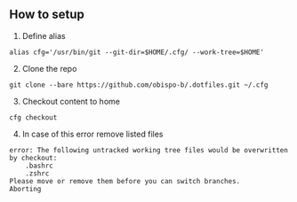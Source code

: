 ## How to setup

1. Define alias 
```shell
alias cfg='/usr/bin/git --git-dir=$HOME/.cfg/ --work-tree=$HOME'
```
2. Clone the repo
```shell
git clone --bare https://github.com/obispo-b/.dotfiles.git ~/.cfg
```
3. Checkout content to home
```shell
cfg checkout
```
4. In case of this error remove listed files
```shell
error: The following untracked working tree files would be overwritten by checkout:
    .bashrc
    .zshrc
Please move or remove them before you can switch branches.
Aborting
```
